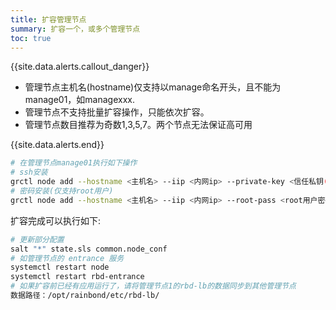 ```yaml
---
title: 扩容管理节点
summary: 扩容一个，或多个管理节点
toc: true
---
```


{{site.data.alerts.callout_danger}}

- 管理节点主机名(hostname)仅支持以manage命名开头，且不能为manage01，如managexxx.
- 管理节点不支持批量扩容操作，只能依次扩容。
- 管理节点数目推荐为奇数1,3,5,7。两个节点无法保证高可用
  
{{site.data.alerts.end}}

```bash
# 在管理节点manage01执行如下操作
# ssh安装
grctl node add --hostname <主机名> --iip <内网ip> --private-key <信任私钥(/root/.ssh/id_rsa)> --role master
# 密码安装(仅支持root用户)
grctl node add --hostname <主机名> --iip <内网ip> --root-pass <root用户密码> --role master
```

扩容完成可以执行如下:

```bash
# 更新部分配置
salt "*" state.sls common.node_conf
# 如管理节点的 entrance 服务
systemctl restart node
systemctl restart rbd-entrance
# 如果扩容前已经有应用运行了，请将管理节点1的rbd-lb的数据同步到其他管理节点
数据路径：/opt/rainbond/etc/rbd-lb/
```
